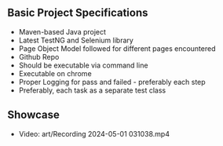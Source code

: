 ## Basic Project Specifications
* Maven-based Java project
* Latest TestNG and Selenium library
* Page Object Model followed for different pages encountered
* Github Repo
* Should be executable via command line
* Executable on chrome
* Proper Logging for pass and failed - preferably each step
* Preferably, each task as a separate test class

## Showcase
* Video: art/Recording 2024-05-01 031038.mp4
